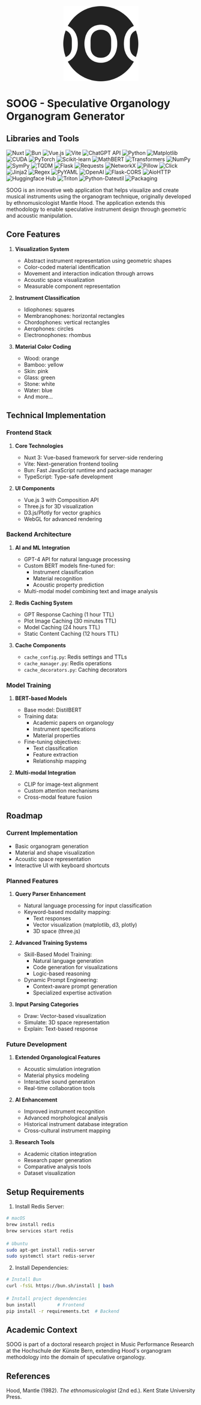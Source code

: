 <div align="center">
  <img src="frontend/public/android-chrome-512x512.png" alt="SOOG Logo" width="200"/>
</div>

# SOOG - Speculative Organology Organogram Generator

## Libraries and Tools

![Nuxt](https://img.shields.io/badge/Nuxt-35495E?style=for-the-badge&logo=nuxt.js&logoColor=4FC08D)
![Bun](https://img.shields.io/badge/Bun-000000?style=for-the-badge&logo=bun&logoColor=FFFFFF)
![Vue.js](https://img.shields.io/badge/Vue.js-35495E?style=for-the-badge&logo=vue.js&logoColor=4FC08D)
![Vite](https://img.shields.io/badge/Vite-646CFF?style=for-the-badge&logo=vite&logoColor=FFFFFF)
![ChatGPT API](https://img.shields.io/badge/ChatGPT%20API-412991?style=for-the-badge&logo=openai&logoColor=FFFFFF)
![Python](https://img.shields.io/badge/Python-3776AB?style=for-the-badge&logo=python&logoColor=FFFFFF)
![Matplotlib](https://img.shields.io/badge/Matplotlib-013243?style=for-the-badge&logo=python&logoColor=FFFFFF)
![CUDA](https://img.shields.io/badge/CUDA-76B900?style=for-the-badge&logo=nvidia&logoColor=FFFFFF)
![PyTorch](https://img.shields.io/badge/PyTorch-EE4C2C?style=for-the-badge&logo=pytorch&logoColor=FFFFFF)
![Scikit-learn](https://img.shields.io/badge/Scikit--learn-F7931E?style=for-the-badge&logo=scikit-learn&logoColor=FFFFFF)
![MathBERT](https://img.shields.io/badge/MathBERT-412991?style=for-the-badge&logo=bert&logoColor=FFFFFF)
![Transformers](https://img.shields.io/badge/Transformers-F7931E?style=for-the-badge&logo=huggingface&logoColor=FFFFFF)
![NumPy](https://img.shields.io/badge/NumPy-013243?style=for-the-badge&logo=numpy&logoColor=FFFFFF)
![SymPy](https://img.shields.io/badge/SymPy-3776AB?style=for-the-badge&logo=sympy&logoColor=FFFFFF)
![TQDM](https://img.shields.io/badge/TQDM-013243?style=for-the-badge&logo=python&logoColor=FFFFFF)
![Flask](https://img.shields.io/badge/Flask-000000?style=for-the-badge&logo=flask&logoColor=FFFFFF)
![Requests](https://img.shields.io/badge/Requests-3776AB?style=for-the-badge&logo=python&logoColor=FFFFFF)
![NetworkX](https://img.shields.io/badge/NetworkX-013243?style=for-the-badge&logo=python&logoColor=FFFFFF)
![Pillow](https://img.shields.io/badge/Pillow-013243?style=for-the-badge&logo=python&logoColor=FFFFFF)
![Click](https://img.shields.io/badge/Click-3776AB?style=for-the-badge&logo=python&logoColor=FFFFFF)
![Jinja2](https://img.shields.io/badge/Jinja2-B41717?style=for-the-badge&logo=jinja&logoColor=FFFFFF)
![Regex](https://img.shields.io/badge/Regex-3776AB?style=for-the-badge&logo=python&logoColor=FFFFFF)
![PyYAML](https://img.shields.io/badge/PyYAML-013243?style=for-the-badge&logo=python&logoColor=FFFFFF)
![OpenAI](https://img.shields.io/badge/OpenAI-412991?style=for-the-badge&logo=openai&logoColor=FFFFFF)
![Flask-CORS](https://img.shields.io/badge/Flask--CORS-000000?style=for-the-badge&logo=flask&logoColor=FFFFFF)
![AioHTTP](https://img.shields.io/badge/AioHTTP-3776AB?style=for-the-badge&logo=python&logoColor=FFFFFF)
![Huggingface Hub](https://img.shields.io/badge/Huggingface%20Hub-F7931E?style=for-the-badge&logo=huggingface&logoColor=FFFFFF)
![Triton](https://img.shields.io/badge/Triton-76B900?style=for-the-badge&logo=nvidia&logoColor=FFFFFF)
![Python-Dateutil](https://img.shields.io/badge/Python--Dateutil-3776AB?style=for-the-badge&logo=python&logoColor=FFFFFF)
![Packaging](https://img.shields.io/badge/Packaging-013243?style=for-the-badge&logo=python&logoColor=FFFFFF)

SOOG is an innovative web application that helps visualize and create musical instruments using the organogram technique, originally developed by ethnomusicologist Mantle Hood. The application extends this methodology to enable speculative instrument design through geometric and acoustic manipulation.

## Core Features

1. **Visualization System**

   - Abstract instrument representation using geometric shapes
   - Color-coded material identification
   - Movement and interaction indication through arrows
   - Acoustic space visualization
   - Measurable component representation

2. **Instrument Classification**

   - Idiophones: squares
   - Membranophones: horizontal rectangles
   - Chordophones: vertical rectangles
   - Aerophones: circles
   - Electronophones: rhombus

3. **Material Color Coding**
   - Wood: orange
   - Bamboo: yellow
   - Skin: pink
   - Glass: green
   - Stone: white
   - Water: blue
   - And more...

## Technical Implementation

### Frontend Stack

1. **Core Technologies**

   - Nuxt 3: Vue-based framework for server-side rendering
   - Vite: Next-generation frontend tooling
   - Bun: Fast JavaScript runtime and package manager
   - TypeScript: Type-safe development

2. **UI Components**
   - Vue.js 3 with Composition API
   - Three.js for 3D visualization
   - D3.js/Plotly for vector graphics
   - WebGL for advanced rendering

### Backend Architecture

1. **AI and ML Integration**

   - GPT-4 API for natural language processing
   - Custom BERT models fine-tuned for:
     - Instrument classification
     - Material recognition
     - Acoustic property prediction
   - Multi-modal model combining text and image analysis

2. **Redis Caching System**

   - GPT Response Caching (1 hour TTL)
   - Plot Image Caching (30 minutes TTL)
   - Model Caching (24 hours TTL)
   - Static Content Caching (12 hours TTL)

3. **Cache Components**
   - `cache_config.py`: Redis settings and TTLs
   - `cache_manager.py`: Redis operations
   - `cache_decorators.py`: Caching decorators

### Model Training

1. **BERT-based Models**

   - Base model: DistilBERT
   - Training data:
     - Academic papers on organology
     - Instrument specifications
     - Material properties
   - Fine-tuning objectives:
     - Text classification
     - Feature extraction
     - Relationship mapping

2. **Multi-modal Integration**
   - CLIP for image-text alignment
   - Custom attention mechanisms
   - Cross-modal feature fusion

## Roadmap

### Current Implementation

- Basic organogram generation
- Material and shape visualization
- Acoustic space representation
- Interactive UI with keyboard shortcuts

### Planned Features

1. **Query Parser Enhancement**

   - Natural language processing for input classification
   - Keyword-based modality mapping:
     - Text responses
     - Vector visualization (matplotlib, d3, plotly)
     - 3D space (three.js)

2. **Advanced Training Systems**

   - Skill-Based Model Training:
     - Natural language generation
     - Code generation for visualizations
     - Logic-based reasoning
   - Dynamic Prompt Engineering:
     - Context-aware prompt generation
     - Specialized expertise activation

3. **Input Parsing Categories**
   - Draw: Vector-based visualization
   - Simulate: 3D space representation
   - Explain: Text-based response

### Future Development

1. **Extended Organological Features**

   - Acoustic simulation integration
   - Material physics modeling
   - Interactive sound generation
   - Real-time collaboration tools

2. **AI Enhancement**

   - Improved instrument recognition
   - Advanced morphological analysis
   - Historical instrument database integration
   - Cross-cultural instrument mapping

3. **Research Tools**
   - Academic citation integration
   - Research paper generation
   - Comparative analysis tools
   - Dataset visualization

## Setup Requirements

1. Install Redis Server:

```bash
# macOS
brew install redis
brew services start redis

# Ubuntu
sudo apt-get install redis-server
sudo systemctl start redis-server
```

2. Install Dependencies:

```bash
# Install Bun
curl -fsSL https://bun.sh/install | bash

# Install project dependencies
bun install        # Frontend
pip install -r requirements.txt  # Backend
```

## Academic Context

SOOG is part of a doctoral research project in Music Performance Research at the Hochschule der Künste Bern, extending Hood's organogram methodology into the domain of speculative organology.

## References

Hood, Mantle (1982). _The ethnomusicologist_ (2nd ed.). Kent State University Press.
